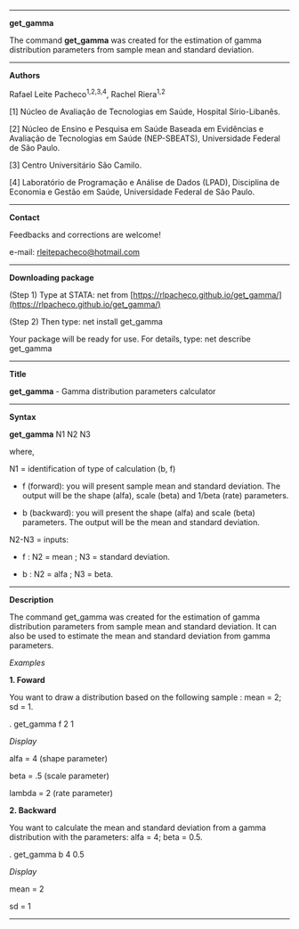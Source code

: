 -------------------------------------------------------------------------------------------------------------------------------------------------------------------
**get_gamma**

The command **get_gamma** was created for the estimation of gamma distribution parameters from sample mean and standard deviation.

--------------------------------------------------------------------------------------------------------------------------------------------------------------------
**Authors**

Rafael Leite Pacheco<sup>1,2,3,4</sup>, Rachel Riera<sup>1,2</sup>

[1] Núcleo de Avaliação de Tecnologias em Saúde, Hospital Sírio-Libanês.

[2] Núcleo de Ensino e Pesquisa em Saúde Baseada em Evidências e Avaliação de Tecnologias em Saúde (NEP-SBEATS), Universidade Federal de São Paulo.

[3] Centro Universitário São Camilo.

[4] Laboratório de Programação e Análise de Dados (LPAD), Disciplina de Economia e Gestão em Saúde, Universidade Federal de São Paulo.

-------------------------------------------------------------------------------------------------------------------------------------------------------------------
**Contact**

Feedbacks and corrections are welcome!

e-mail: rleitepacheco@hotmail.com

-------------------------------------------------------------------------------------------------------------------------------------------------------------------
**Downloading package**

(Step 1) Type at STATA: net from [https://rlpacheco.github.io/get_gamma/](https://rlpacheco.github.io/get_gamma/)

(Step 2) Then type: net install get_gamma

Your package will be ready for use. For details, type: net describe get_gamma

-------------------------------------------------------------------------------------------------------------------------------------------------------------------
**Title**

**get_gamma** - Gamma distribution parameters calculator

-------------------------------------------------------------------------------------------------------------------------------------------------------------------
**Syntax**

**get_gamma** N1 N2 N3

where,

N1 = identification of type of calculation (b, f)

  - f (forward): you will present sample mean and standard deviation. The output will be the shape (alfa), scale (beta) and 1/beta (rate) parameters.
    
  - b (backward): you will present the shape (alfa) and scale (beta) parameters. The output will be the mean and standard deviation.

N2-N3 = inputs:

  - f : N2 = mean ; N3 = standard deviation.
  
  - b : N2 = alfa ; N3 = beta.

-------------------------------------------------------------------------------------------------------------------------------------------------------------------
**Description**

The command get_gamma was created for the estimation of gamma distribution parameters from sample mean and standard deviation. It can also be used to estimate the mean and standard deviation from gamma parameters.

*Examples*

**1. Foward**

You want to draw a distribution based on the following sample : mean = 2; sd = 1.

. get_gamma f 2 1

*Display*

alfa = 4 (shape parameter)

beta = .5 (scale parameter)

lambda = 2 (rate parameter)

**2. Backward**

You want to calculate the mean and standard deviation from a gamma distribution with the parameters: alfa = 4; beta = 0.5.

. get_gamma b 4 0.5

*Display*

mean = 2

sd = 1

-------------------------------------------------------------------------------------------------------------------------------------------------------------------

